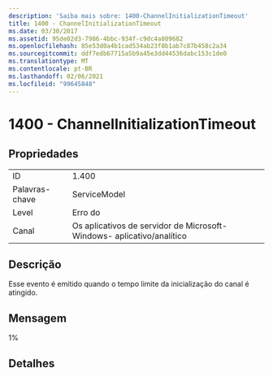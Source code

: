```yaml
---
description: 'Saiba mais sobre: 1400-ChannelInitializationTimeout'
title: 1400 - ChannelInitializationTimeout
ms.date: 03/30/2017
ms.assetid: 95de02d3-7986-4bbc-934f-c9dc4a809682
ms.openlocfilehash: 85e53d0a4b1cad534ab23f8b1ab7c87b458c2a34
ms.sourcegitcommit: ddf7edb67715a5b9a45e3dd44536dabc153c1de0
ms.translationtype: MT
ms.contentlocale: pt-BR
ms.lasthandoff: 02/06/2021
ms.locfileid: "99645848"
---
```

# <a name="1400---channelinitializationtimeout"></a>1400 - ChannelInitializationTimeout

## <a name="properties"></a>Propriedades  
  
|||  
|-|-|  
|ID|1.400|  
|Palavras-chave|ServiceModel|  
|Level|Erro do|  
|Canal|Os aplicativos de servidor de Microsoft-Windows- aplicativo/analítico|  
  
## <a name="description"></a>Descrição  

 Esse evento é emitido quando o tempo limite da inicialização do canal é atingido.  
  
## <a name="message"></a>Mensagem  

 1%  
  
## <a name="details"></a>Detalhes
